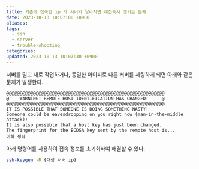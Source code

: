 ```yaml
---
title: 기존에 접속한 ip 의 서버가 달라지면 재접속시 생기는 문제
date: 2023-10-13 10:07:00 +0900
aliases: 
tags:
  - ssh
  - server
  - trouble-shooting
categories: 
updated: 2023-10-13 10:07:30 +0900
---
```


서버를 밀고 새로 작업하거나, 동일한 아이피로 다른 서버를 세팅하게 되면 아래와 같은 문제가 발생한다.

```
@@@@@@@@@@@@@@@@@@@@@@@@@@@@@@@@@@@@@@@@@@@@@@@@@@@@@@@@@@@
@    WARNING: REMOTE HOST IDENTIFICATION HAS CHANGED!     @
@@@@@@@@@@@@@@@@@@@@@@@@@@@@@@@@@@@@@@@@@@@@@@@@@@@@@@@@@@@
IT IS POSSIBLE THAT SOMEONE IS DOING SOMETHING NASTY!
Someone could be eavesdropping on you right now (man-in-the-middle attack)!
It is also possible that a host key has just been changed.
The fingerprint for the ECDSA key sent by the remote host is...
이하 생략
```

아래 명령어를 사용하여 접속 정보를 초기화하여 해결할 수 있다.

```bash
ssh-keygen -R {대상 서버 ip}
```
